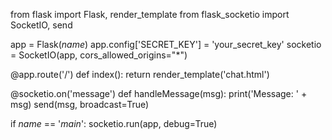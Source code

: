 from flask import Flask, render_template
from flask_socketio import SocketIO, send

app = Flask(_name_)
app.config['SECRET_KEY'] = 'your_secret_key'
socketio = SocketIO(app, cors_allowed_origins="*")

@app.route('/')
def index():
    return render_template('chat.html')

@socketio.on('message')
def handleMessage(msg):
    print('Message: ' + msg)
    send(msg, broadcast=True)

if _name_ == '_main_':
    socketio.run(app, debug=True)
